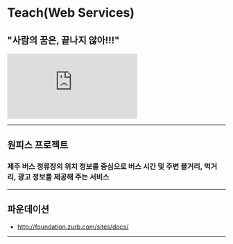 # Teach(Web Services)

## "사람의 꿈은, 끝나지 않아!!!"

![검은수염](http://m.chuing.net/zboard/revol_getimg.php?id=iani&no=6149&num=0&fc=86c67640de2da0d6021df40b1bd61259.jpg "티치")

***

## 원피스 프로젝트

### 제주 버스 정류장의 위치 정보를 중심으로 버스 시간 및 주변 볼거리, 먹거리, 광고 정보를 제공해 주는 서비스

***

## 파운데이션

- http://foundation.zurb.com/sites/docs/

***
